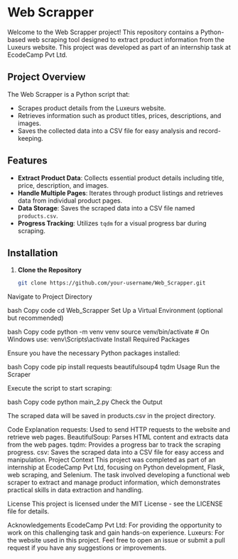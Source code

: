 # Web Scrapper

Welcome to the Web Scrapper project! This repository contains a Python-based web scraping tool designed to extract product information from the Luxeurs website. This project was developed as part of an internship task at EcodeCamp Pvt Ltd.

## Project Overview

The Web Scrapper is a Python script that:

- Scrapes product details from the Luxeurs website.
- Retrieves information such as product titles, prices, descriptions, and images.
- Saves the collected data into a CSV file for easy analysis and record-keeping.

## Features

- **Extract Product Data**: Collects essential product details including title, price, description, and images.
- **Handle Multiple Pages**: Iterates through product listings and retrieves data from individual product pages.
- **Data Storage**: Saves the scraped data into a CSV file named `products.csv`.
- **Progress Tracking**: Utilizes `tqdm` for a visual progress bar during scraping.

## Installation

1. **Clone the Repository**

   ```bash
   git clone https://github.com/your-username/Web_Scrapper.git
Navigate to Project Directory

bash
Copy code
cd Web_Scrapper
Set Up a Virtual Environment (optional but recommended)

bash
Copy code
python -m venv venv
source venv/bin/activate  # On Windows use: venv\Scripts\activate
Install Required Packages

Ensure you have the necessary Python packages installed:

bash
Copy code
pip install requests beautifulsoup4 tqdm
Usage
Run the Scraper

Execute the script to start scraping:

bash
Copy code
python main_2.py
Check the Output

The scraped data will be saved in products.csv in the project directory.

Code Explanation
requests: Used to send HTTP requests to the website and retrieve web pages.
BeautifulSoup: Parses HTML content and extracts data from the web pages.
tqdm: Provides a progress bar to track the scraping progress.
csv: Saves the scraped data into a CSV file for easy access and manipulation.
Project Context
This project was completed as part of an internship at EcodeCamp Pvt Ltd, focusing on Python development, Flask, web scraping, and Selenium. The task involved developing a functional web scraper to extract and manage product information, which demonstrates practical skills in data extraction and handling.

License
This project is licensed under the MIT License - see the LICENSE file for details.

Acknowledgements
EcodeCamp Pvt Ltd: For providing the opportunity to work on this challenging task and gain hands-on experience.
Luxeurs: For the website used in this project.
Feel free to open an issue or submit a pull request if you have any suggestions or improvements.

